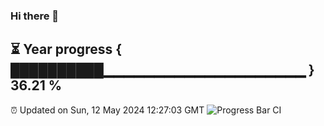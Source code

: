 ### Hi there 👋
⏳ Year progress { ██████████▁▁▁▁▁▁▁▁▁▁▁▁▁▁▁▁▁▁▁▁ } 36.21 %
---
⏰ Updated on Sun, 12 May 2024 12:27:03 GMT
![Progress Bar CI](https://github.com/liununu/liununu/workflows/Progress%20Bar%20CI/badge.svg)
